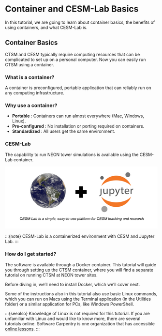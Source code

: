 # Container and CESM-Lab Basics

In this tutorial, we are going to learn about container basics, the benefits of using containers, and what CESM-Lab is. 

## Container Basics

CTSM and CESM typically require computing resources that can be
complicated to set up on a personal computer. Now you can easily run
CTSM using a container. 

### What is a container?
A container is preconfigured, portable
application that can reliably run on any computing infrastructure.

### Why use a container?
* **Portable** : Containers can run almost everywhere (Mac, Windows, Linux).
* **Pre-configured** : No installation or porting required on containers.
* **Standardized** : All users get the same environment.

### CESM-Lab
The capability to run NEON tower simulations is available using the CESM-Lab container.


![CESM-Lab](images/cesm_lab_overview.png)

:::{note}
CESM-Lab is a containerized environment with CESM and  Jupyter Lab.
:::

### How do I get started?

The software is available through a Docker
container. This tutorial will guide you through setting up the CTSM
container, where you will find a separate tutorial on running CTSM
at NEON tower sites.

Before diving in, we’ll need to install Docker, which we’ll cover
next.

Some of the instructions also in this tutorial also use basic Linux
commands, which you can run on Macs using the Terminal application
(in the Utilities folder) or a similar application for PCs, like
Windows PowerShell.


:::{seealso}
Knowledge of Linux is not required for this tutorial. If you are unfamiliar with Linux and would like to know more, there are several tutorials online.
 Software Carpentry is one organization that has accessible [online lessons]( https://software-carpentry.org/lessons/).
:::

